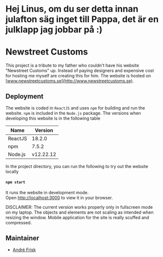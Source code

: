 # Hej Linus, om du ser detta innan julafton säg inget till Pappa, det är en julklapp jag jobbar på :)

# Newstreet Customs

This project is a tribute to my father who couldn't have his website "Newstreet Customs" up. Instead of paying designers and expensive cost for hosting me myself are creating this for him. The website is hosted on [www.newstreetcustoms.se](http://www.newstreetcustoms.se).

## Deployment

The website is coded in `ReactJS` and uses `npm` for building and run the website. `npm` is included in the `Node.js` package.
The versions when developing this website is in the following table 

| Name | Version   |
|------------|-----------|
| ReactJS    | 18.2.0    |
| npm        | 7.5.2     |
| Node.js    | v12.22.12 |


In the project directory, you can run the following to try out the website locally

#### `npm start`

It runs the website in development mode.\
Open [http://localhost:3000](http://localhost:3000) to view it in your browser.

DISCLAIMER: The current version works properly only in fullscreen mode on my laptop. The objects and elements are not scaling as intended when resizing the window. Mobile application for the site is really scuffed and compressed.

## Maintainer

- [André Frisk]

[André Frisk]: https://github.com/Stronkness
